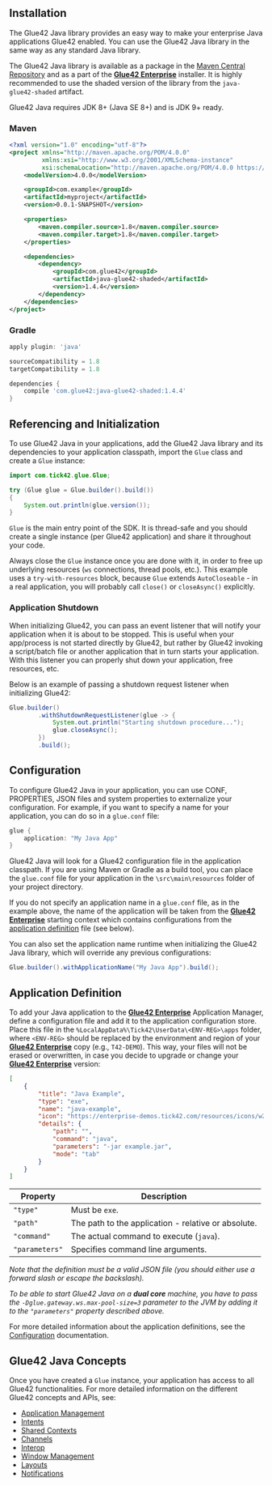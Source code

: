 ## Installation

The Glue42 Java library provides an easy way to make your enterprise Java applications Glue42 enabled. You can use the Glue42 Java library in the same way as any standard Java library.

The Glue42 Java library is available as a package in the [Maven Central Repository](https://search.maven.org/search?q=g:com.glue42) and as a part of the [**Glue42 Enterprise**](https://glue42.com/enterprise/) installer. It is highly recommended to use the shaded version of the library from the `java-glue42-shaded` artifact.

Glue42 Java requires JDK 8+ (Java SE 8+) and is JDK 9+ ready.

### Maven

``` xml
<?xml version="1.0" encoding="utf-8"?>
<project xmlns="http://maven.apache.org/POM/4.0.0"
         xmlns:xsi="http://www.w3.org/2001/XMLSchema-instance"
         xsi:schemaLocation="http://maven.apache.org/POM/4.0.0 https://maven.apache.org/xsd/maven-4.0.0.xsd">
    <modelVersion>4.0.0</modelVersion>

    <groupId>com.example</groupId>
    <artifactId>myproject</artifactId>
    <version>0.0.1-SNAPSHOT</version>

    <properties>
        <maven.compiler.source>1.8</maven.compiler.source>
        <maven.compiler.target>1.8</maven.compiler.target>
    </properties>

    <dependencies>
        <dependency>
            <groupId>com.glue42</groupId>
            <artifactId>java-glue42-shaded</artifactId>
            <version>1.4.4</version>
        </dependency>
    </dependencies>
</project>
```

### Gradle

``` groovy
apply plugin: 'java'

sourceCompatibility = 1.8
targetCompatibility = 1.8

dependencies {
    compile 'com.glue42:java-glue42-shaded:1.4.4'
}
```

## Referencing and Initialization

To use Glue42 Java in your applications, add the Glue42 Java library and its dependencies to your application classpath, import the `Glue` class and create a `Glue` instance:

``` java
import com.tick42.glue.Glue; 

try (Glue glue = Glue.builder().build()) 
{
    System.out.println(glue.version()); 
}
```

`Glue` is the main entry point of the SDK. It is thread-safe and you should create a single instance (per Glue42 application) and share it throughout your code.

Always close the `Glue` instance once you are done with it, in order to free up underlying resources (`ws` connections, thread pools, etc.). This example uses a `try-with-resources` block, because `Glue` extends `AutoCloseable` - in a real application, you will probably call `close()` or `closeAsync()` explicitly.

### Application Shutdown

<glue42 name="addClass" class="colorSection" element="p" text="Available since Glue42 Enterprise 3.10">

When initializing Glue42, you can pass an event listener that will notify your application when it is about to be stopped. This is useful when your app/process is not started directly by Glue42, but rather by Glue42 invoking a script/batch file or another application that in turn starts your application. With this listener you can properly shut down your application, free resources, etc.

Below is an example of passing a shutdown request listener when initializing Glue42:

```java
Glue.builder()
        .withShutdownRequestListener(glue -> {
            System.out.println("Starting shutdown procedure...");
            glue.closeAsync();
        })
        .build();
```

## Configuration

To configure Glue42 Java in your application, you can use CONF, PROPERTIES, JSON files and system properties to externalize your configuration. For example, if you want to specify a name for your application, you can do so in a `glue.conf` file:

``` java
glue {
    application: "My Java App"
}
```

Glue42 Java will look for a Glue42 configuration file in the application classpath. If you are using Maven or Gradle as a build tool, you can place the `glue.conf` file for your application in the `\src\main\resources` folder of your project directory.

If you do not specify an application name in a `glue.conf` file, as in the example above, the name of the application will be taken from the [**Glue42 Enterprise**](https://glue42.com/enterprise/) starting context which contains configurations from the [application definition](#application_definition) file (see below).

You can also set the application name runtime when initializing the Glue42 Java library, which will override any previous configurations:

``` java
Glue.builder().withApplicationName("My Java App").build();
```

## Application Definition

To add your Java application to the [**Glue42 Enterprise**](https://glue42.com/enterprise/) Application Manager, define a configuration file and add it to the application configuration store. Place this file in the `%LocalAppData%\Tick42\UserData\<ENV-REG>\apps` folder, where `<ENV-REG>` should be replaced by the environment and region of your [**Glue42 Enterprise**](https://glue42.com/enterprise/) copy (e.g., `T42-DEMO`). This way, your files will not be erased or overwritten, in case you decide to upgrade or change your [**Glue42 Enterprise**](https://glue42.com/enterprise/) version:

``` json
[
    {
        "title": "Java Example",
        "type": "exe", 
        "name": "java-example",
        "icon": "https://enterprise-demos.tick42.com/resources/icons/w2.jpg",
        "details": {
            "path": "", 
            "command": "java", 
            "parameters": "-jar example.jar", 
            "mode": "tab"
        }
    }
]
```

| Property | Description |
|----------|-------------|
| `"type"` | Must be `exe`. |
| `"path"` | The path to the application - relative or absolute. |
| `"command"` | The actual command to execute (`java`). |
| `"parameters"` | Specifies command line arguments. |

*Note that the definition must be a valid JSON file (you should either use a forward slash or escape the backslash).*

*To be able to start Glue42 Java on a **dual core** machine, you have to pass the `-Dglue.gateway.ws.max-pool-size=3` parameter to the JVM by adding it to the `"parameters"` property described above.*

For more detailed information about the application definitions, see the [Configuration](../../../../developers/configuration/application/index.html#application_configuration-exe) documentation.

## Glue42 Java Concepts

Once you have created a `Glue` instance, your application has access to all Glue42 functionalities. For more detailed information on the different Glue42 concepts and APIs, see:

- [Application Management](../../../../glue42-concepts/application-management/java/index.html)
- [Intents](../../../../glue42-concepts/intents/java/index.html)
- [Shared Contexts](../../../../glue42-concepts/data-sharing-between-apps/shared-contexts/java/index.html)
- [Channels](../../../../glue42-concepts/data-sharing-between-apps/channels/java/index.html)
- [Interop](../../../../glue42-concepts/data-sharing-between-apps/interop/java/index.html)
- [Window Management](../../../../glue42-concepts/windows/window-management/java/index.html)
- [Layouts](../../../../glue42-concepts/windows/layouts/java/index.html)
- [Notifications](../../../../glue42-concepts/notifications/java/index.html) 